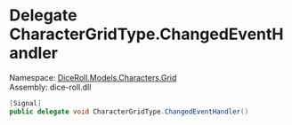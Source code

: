 # <a id="DiceRoll_Models_Characters_Grid_CharacterGridType_ChangedEventHandler"></a> Delegate CharacterGridType.ChangedEventHandler

Namespace: [DiceRoll.Models.Characters.Grid](DiceRoll.Models.Characters.Grid.md)  
Assembly: dice\-roll.dll  

```csharp
[Signal]
public delegate void CharacterGridType.ChangedEventHandler()
```

